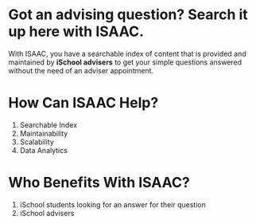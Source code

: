 # Got an advising question? Search it up here with ISAAC.   <!-- main title quote -->
With ISAAC, you have a searchable index of content that is provided and maintained by **iSchool advisers** to get your simple questions answered without the need of an adviser appointment. 

# How Can ISAAC Help?
1. Searchable Index
2. Maintainability
3. Scalability
4. Data Analytics

# Who Benefits With ISAAC?
1. iSchool students looking for an answer for their question
2. iSchool advisers



